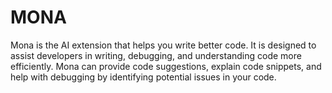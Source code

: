 # MONA
Mona is the AI extension that helps you write better code. It is designed to assist developers in writing, debugging, and understanding code more efficiently. Mona can provide code suggestions, explain code snippets, and help with debugging by identifying potential issues in your code.